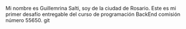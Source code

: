 
Mi nombre es Guillemrina Salti, soy de la ciudad de Rosario.
Este es mi primer desafío entregable del curso de programación BackEnd comisión número 55650. git 
